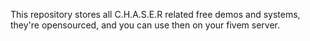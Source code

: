 This repository stores all C.H.A.S.E.R related free demos and systems, they're opensourced, and you can use then on your fivem server.
